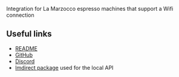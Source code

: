 Integration for La Marzocco espresso machines that support a Wifi connection

## Useful links
- [README](https://github.com/rccoleman/lamarzocco/blob/master/README.md)
- [GitHub](https://github.com/rccoleman/lamarzocco)
- [Discord](https://discord.gg/SwpW46rR4p)
- [lmdirect package](https://github.com/rccoleman/lmdirect) used for the local API
